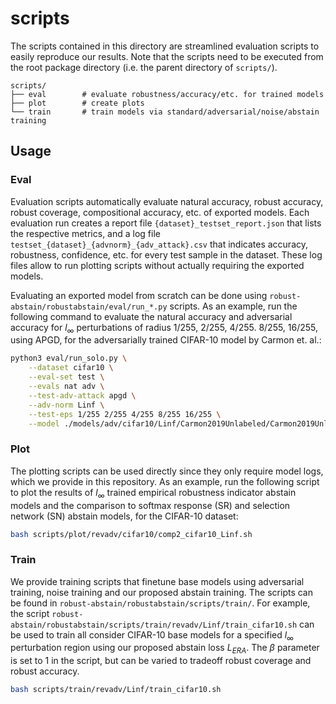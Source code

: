 # scripts

The scripts contained in this directory are streamlined evaluation scripts to
easily reproduce our results. Note that the scripts need to be executed from
the root package directory (i.e. the parent directory of `scripts/`).

```
scripts/
├── eval        # evaluate robustness/accuracy/etc. for trained models
├── plot        # create plots
└── train       # train models via standard/adversarial/noise/abstain training
```


## Usage

### Eval

Evaluation scripts automatically evaluate natural accuracy, robust accuracy, robust coverage, compositional accuracy, etc. of exported models.
Each evaluation run creates a report file `{dataset}_testset_report.json` that lists the respective metrics,
and a log file `testset_{dataset}_{advnorm}_{adv_attack}.csv` that indicates accuracy, robustness, confidence, etc. for every test sample in the dataset.
These log files allow to run plotting scripts without actually requiring the exported models.

Evaluating an exported model from scratch can be done using `robust-abstain/robustabstain/eval/run_*.py` scripts.
As an example, run the following command to evaluate the natural accuracy and adversarial accuracy for $l_{\infty}$ perturbations of radius 1/255, 2/255, 4/255. 8/255, 16/255, using APGD, for the adversarially trained CIFAR-10 model by Carmon et. al.:

```bash
python3 eval/run_solo.py \
    --dataset cifar10 \
    --eval-set test \
    --evals nat adv \
    --test-adv-attack apgd \
    --adv-norm Linf \
    --test-eps 1/255 2/255 4/255 8/255 16/255 \
    --model ./models/adv/cifar10/Linf/Carmon2019Unlabeled/Carmon2019Unlabeled.pt
```

### Plot

The plotting scripts can be used directly since they only require model logs, which we provide in this repository.
As an example, run the following script to plot the results of $l_{\infty}$ trained empirical robustness indicator abstain models
and the comparison to softmax response (SR) and selection network (SN) abstain models, for the CIFAR-10 dataset:

```bash
bash scripts/plot/revadv/cifar10/comp2_cifar10_Linf.sh
```

### Train

We provide training scripts that finetune base models using adversarial training, noise training and our proposed abstain training.
The scripts can be found in `robust-abstain/robustabstain/scripts/train/`.
For example, the script `robust-abstain/robustabstain/scripts/train/revadv/Linf/train_cifar10.sh` can be used
to train all consider CIFAR-10 base models for a specified $l_{\infty}$ perturbation region using our proposed abstain loss $L_{ERA}$. The $\beta$ parameter is set to 1 in the script,
but can be varied to tradeoff robust coverage and robust accuracy.

```bash
bash scripts/train/revadv/Linf/train_cifar10.sh
```
